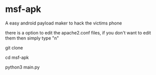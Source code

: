 # msf-apk
A easy android payload maker to hack the victims phone 

there is a option to edit the apache2.conf files, if you don't want to edit them then simply type "n"

git clone 

cd msf-apk

python3 main.py

